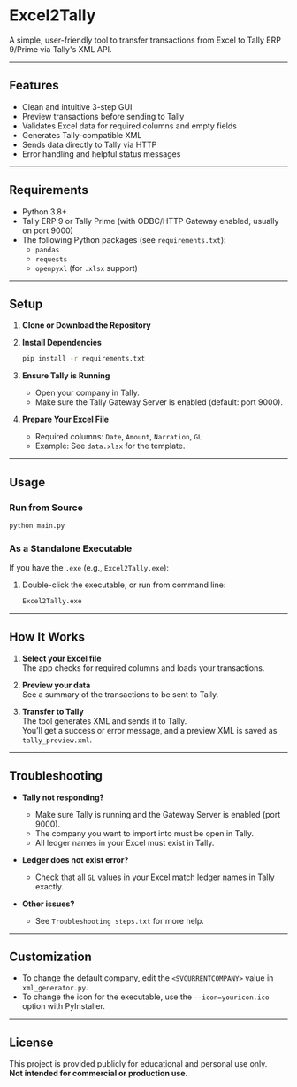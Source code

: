 # Excel2Tally

A simple, user-friendly tool to transfer transactions from Excel to Tally ERP 9/Prime via Tally's XML API.

---

## Features

- Clean and intuitive 3-step GUI
- Preview transactions before sending to Tally
- Validates Excel data for required columns and empty fields
- Generates Tally-compatible XML
- Sends data directly to Tally via HTTP
- Error handling and helpful status messages

---

## Requirements

- Python 3.8+
- Tally ERP 9 or Tally Prime (with ODBC/HTTP Gateway enabled, usually on port 9000)
- The following Python packages (see `requirements.txt`):
  - `pandas`
  - `requests`
  - `openpyxl` (for `.xlsx` support)

---

## Setup

1. **Clone or Download the Repository**

2. **Install Dependencies**
   ```bash
   pip install -r requirements.txt
   ```

3. **Ensure Tally is Running**
   - Open your company in Tally.
   - Make sure the Tally Gateway Server is enabled (default: port 9000).

4. **Prepare Your Excel File**
   - Required columns: `Date`, `Amount`, `Narration`, `GL`
   - Example: See `data.xlsx` for the template.

---

## Usage

### Run from Source

```bash
python main.py
```

### As a Standalone Executable

If you have the `.exe` (e.g., `Excel2Tally.exe`):

1. Double-click the executable, or run from command line:
   ```bash
   Excel2Tally.exe
   ```

---

## How It Works

1. **Select your Excel file**  
   The app checks for required columns and loads your transactions.

2. **Preview your data**  
   See a summary of the transactions to be sent to Tally.

3. **Transfer to Tally**  
   The tool generates XML and sends it to Tally.  
   You’ll get a success or error message, and a preview XML is saved as `tally_preview.xml`.

---

## Troubleshooting

- **Tally not responding?**
  - Make sure Tally is running and the Gateway Server is enabled (port 9000).
  - The company you want to import into must be open in Tally.
  - All ledger names in your Excel must exist in Tally.

- **Ledger does not exist error?**
  - Check that all `GL` values in your Excel match ledger names in Tally exactly.

- **Other issues?**
  - See `Troubleshooting steps.txt` for more help.

---

## Customization

- To change the default company, edit the `<SVCURRENTCOMPANY>` value in `xml_generator.py`.
- To change the icon for the executable, use the `--icon=youricon.ico` option with PyInstaller.

---

## License

This project is provided publicly for educational and personal use only.  
**Not intended for commercial or production use.**

